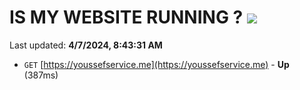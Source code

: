 # IS MY WEBSITE RUNNING ? [![](https://img.shields.io/static/v1?label=Sponsor&message=%E2%9D%A4&logo=GitHub&color=%23fe8e86)](https://github.com/sponsors/<username>)

Last updated: **4/7/2024, 8:43:31 AM**

- `GET` [https://youssefservice.me](https://youssefservice.me) - **Up** (387ms)
